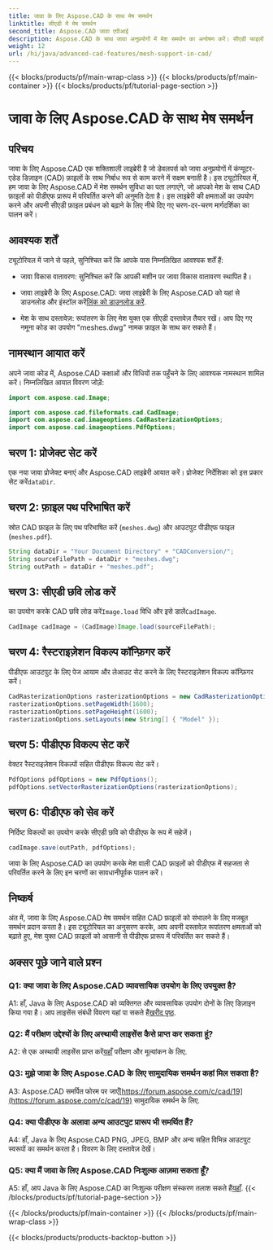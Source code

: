 ```yaml
---
title: जावा के लिए Aspose.CAD के साथ मेष समर्थन
linktitle: सीएडी में मेष समर्थन
second_title: Aspose.CAD जावा एपीआई
description: Aspose.CAD के साथ जावा अनुप्रयोगों में मेश समर्थन का अन्वेषण करें। सीएडी फाइलों को आसानी से पीडीएफ में बदलें।
weight: 12
url: /hi/java/advanced-cad-features/mesh-support-in-cad/
---
```


{{< blocks/products/pf/main-wrap-class >}}
{{< blocks/products/pf/main-container >}}
{{< blocks/products/pf/tutorial-page-section >}}

# जावा के लिए Aspose.CAD के साथ मेष समर्थन

## परिचय

जावा के लिए Aspose.CAD एक शक्तिशाली लाइब्रेरी है जो डेवलपर्स को जावा अनुप्रयोगों में कंप्यूटर-एडेड डिज़ाइन (CAD) फ़ाइलों के साथ निर्बाध रूप से काम करने में सक्षम बनाती है। इस ट्यूटोरियल में, हम जावा के लिए Aspose.CAD में मेश समर्थन सुविधा का पता लगाएंगे, जो आपको मेश के साथ CAD फ़ाइलों को पीडीएफ प्रारूप में परिवर्तित करने की अनुमति देता है। इस लाइब्रेरी की क्षमताओं का उपयोग करने और अपनी सीएडी फ़ाइल प्रबंधन को बढ़ाने के लिए नीचे दिए गए चरण-दर-चरण मार्गदर्शिका का पालन करें।

## आवश्यक शर्तें

ट्यूटोरियल में जाने से पहले, सुनिश्चित करें कि आपके पास निम्नलिखित आवश्यक शर्तें हैं:

- जावा विकास वातावरण: सुनिश्चित करें कि आपकी मशीन पर जावा विकास वातावरण स्थापित है।

-  जावा लाइब्रेरी के लिए Aspose.CAD: जावा लाइब्रेरी के लिए Aspose.CAD को यहां से डाउनलोड और इंस्टॉल करें[लिंक को डाउनलोड करें](https://releases.aspose.com/cad/java/).

- मेश के साथ दस्तावेज़: रूपांतरण के लिए मेश युक्त एक सीएडी दस्तावेज़ तैयार रखें। आप दिए गए नमूना कोड का उपयोग "meshes.dwg" नामक फ़ाइल के साथ कर सकते हैं।

## नामस्थान आयात करें

अपने जावा कोड में, Aspose.CAD कक्षाओं और विधियों तक पहुँचने के लिए आवश्यक नामस्थान शामिल करें। निम्नलिखित आयात विवरण जोड़ें:

```java
import com.aspose.cad.Image;

import com.aspose.cad.fileformats.cad.CadImage;
import com.aspose.cad.imageoptions.CadRasterizationOptions;
import com.aspose.cad.imageoptions.PdfOptions;
```

## चरण 1: प्रोजेक्ट सेट करें

एक नया जावा प्रोजेक्ट बनाएं और Aspose.CAD लाइब्रेरी आयात करें। प्रोजेक्ट निर्देशिका को इस प्रकार सेट करें`dataDir`.

## चरण 2: फ़ाइल पथ परिभाषित करें

स्रोत CAD फ़ाइल के लिए पथ परिभाषित करें (`meshes.dwg`) और आउटपुट पीडीएफ फाइल (`meshes.pdf`).

```java
String dataDir = "Your Document Directory" + "CADConversion/";
String sourceFilePath = dataDir + "meshes.dwg";
String outPath = dataDir + "meshes.pdf";
```

## चरण 3: सीएडी छवि लोड करें

 का उपयोग करके CAD छवि लोड करें`Image.load` विधि और इसे डालें`CadImage`.

```java
CadImage cadImage = (CadImage)Image.load(sourceFilePath);
```

## चरण 4: रैस्टराइज़ेशन विकल्प कॉन्फ़िगर करें

पीडीएफ आउटपुट के लिए पेज आयाम और लेआउट सेट करने के लिए रैस्टराइज़ेशन विकल्प कॉन्फ़िगर करें।

```java
CadRasterizationOptions rasterizationOptions = new CadRasterizationOptions();
rasterizationOptions.setPageWidth(1600);
rasterizationOptions.setPageHeight(1600);
rasterizationOptions.setLayouts(new String[] { "Model" });
```

## चरण 5: पीडीएफ विकल्प सेट करें

वेक्टर रैस्टराइज़ेशन विकल्पों सहित पीडीएफ विकल्प सेट करें।

```java
PdfOptions pdfOptions = new PdfOptions();
pdfOptions.setVectorRasterizationOptions(rasterizationOptions);
```

## चरण 6: पीडीएफ को सेव करें

निर्दिष्ट विकल्पों का उपयोग करके सीएडी छवि को पीडीएफ के रूप में सहेजें।

```java
cadImage.save(outPath, pdfOptions);
```

जावा के लिए Aspose.CAD का उपयोग करके मेश वाली CAD फ़ाइलों को पीडीएफ में सहजता से परिवर्तित करने के लिए इन चरणों का सावधानीपूर्वक पालन करें।

## निष्कर्ष

अंत में, जावा के लिए Aspose.CAD मेष समर्थन सहित CAD फ़ाइलों को संभालने के लिए मजबूत समर्थन प्रदान करता है। इस ट्यूटोरियल का अनुसरण करके, आप अपनी दस्तावेज़ रूपांतरण क्षमताओं को बढ़ाते हुए, मेश युक्त CAD फ़ाइलों को आसानी से पीडीएफ प्रारूप में परिवर्तित कर सकते हैं।

## अक्सर पूछे जाने वाले प्रश्न

### Q1: क्या जावा के लिए Aspose.CAD व्यावसायिक उपयोग के लिए उपयुक्त है?

 A1: हाँ, Java के लिए Aspose.CAD को व्यक्तिगत और व्यावसायिक उपयोग दोनों के लिए डिज़ाइन किया गया है। आप लाइसेंस संबंधी विवरण यहां पा सकते हैं[खरीद पृष्ठ](https://purchase.aspose.com/buy).

### Q2: मैं परीक्षण उद्देश्यों के लिए अस्थायी लाइसेंस कैसे प्राप्त कर सकता हूं?

 A2: से एक अस्थायी लाइसेंस प्राप्त करें[यहाँ](https://purchase.aspose.com/temporary-license/) परीक्षण और मूल्यांकन के लिए.

### Q3: मुझे जावा के लिए Aspose.CAD के लिए सामुदायिक समर्थन कहां मिल सकता है?

 A3: Aspose.CAD समर्पित फोरम पर जाएँ[https://forum.aspose.com/c/cad/19](https://forum.aspose.com/c/cad/19) सामुदायिक समर्थन के लिए.

### Q4: क्या पीडीएफ के अलावा अन्य आउटपुट प्रारूप भी समर्थित हैं?

A4: हाँ, Java के लिए Aspose.CAD PNG, JPEG, BMP और अन्य सहित विभिन्न आउटपुट स्वरूपों का समर्थन करता है। विवरण के लिए दस्तावेज़ देखें।

### Q5: क्या मैं जावा के लिए Aspose.CAD निःशुल्क आज़मा सकता हूँ?

 A5: हाँ, आप Java के लिए Aspose.CAD का निःशुल्क परीक्षण संस्करण तलाश सकते हैं[यहाँ](https://releases.aspose.com/).
{{< /blocks/products/pf/tutorial-page-section >}}

{{< /blocks/products/pf/main-container >}}
{{< /blocks/products/pf/main-wrap-class >}}

{{< blocks/products/products-backtop-button >}}
